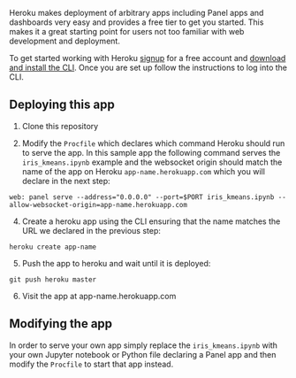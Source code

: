 Heroku makes deployment of arbitrary apps including Panel apps and dashboards very easy and provides a free tier to get you started. This makes it a great starting point for users not too familiar with web development and deployment.

To get started working with Heroku [signup](https://signup.heroku.com) for a free account and [download and install the CLI](https://devcenter.heroku.com/articles/getting-started-with-python#set-up). Once you are set up follow the instructions to log into the CLI.

## Deploying this app

1. Clone this repository

2. Modify the `Procfile` which declares which command Heroku should run to serve the app. In this sample app the following command serves the `iris_kmeans.ipynb` example and the websocket origin should match the name of the app on Heroku `app-name.herokuapp.com` which you will declare in the next step:

```
web: panel serve --address="0.0.0.0" --port=$PORT iris_kmeans.ipynb --allow-websocket-origin=app-name.herokuapp.com
```

4. Create a heroku app using the CLI ensuring that the name matches the URL we declared in the previous step:

```
heroku create app-name
```

5. Push the app to heroku and wait until it is deployed:

```
git push heroku master
```

6. Visit the app at app-name.herokuapp.com


## Modifying the app

In order to serve your own app simply replace the `iris_kmeans.ipynb` with your own Jupyter notebook or Python file declaring a Panel app and then modify the `Procfile` to start that app instead.
